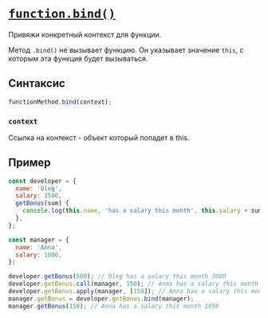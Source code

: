 # [`function.bind()`](../index.md)

Привяжи конкретный контекст для функции.

Метод `.bind()` не вызывает функцию. Он указывает значение `this`, с которым эта функция будет вызываться.

## Синтаксис

```js
functionMethod.bind(context);
```

### `context`

Ссылка на контекст - объект который попадет в this.

## Пример

```js
const developer = {
  name: 'Oleg',
  salary: 2500,
  getBonus(sum) {
    console.log(this.name, 'has a salary this month', this.salary + sum);
  },
};

const manager = {
  name: 'Anna',
  salary: 1800,
};

developer.getBonus(500); // Oleg has a salary this month 3000
developer.getBonus.call(manager, 150); // Anna has a salary this month 1950
developer.getBonus.apply(manager, [150]); // Anna has a salary this month 1950
manager.getBonus = developer.getBonus.bind(manager);
manager.getBonus(150); // Anna has a salary this month 1950
```
